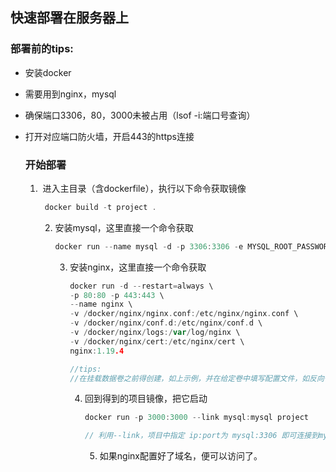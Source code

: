 ## 快速部署在服务器上

### 部署前的tips:

- 安装docker

- 需要用到nginx，mysql

- 确保端口3306，80，3000未被占用（lsof -i:端口号查询）

- 打开对应端口防火墙，开启443的https连接

  ### 开始部署

  1.  进入主目录（含dockerfile），执行以下命令获取镜像

     ```go
      docker build -t project .
     ```

     2. 安装mysql，这里直接一个命令获取

        ```go
        docker run --name mysql -d -p 3306:3306 -e MYSQL_ROOT_PASSWORD=123456 -v /docker/mysql:/var/lib/mysql mysql:5.7
        ```

        3. 安装nginx，这里直接一个命令获取

           ```go
           docker run -d --restart=always \ 
           -p 80:80 -p 443:443 \ 
           --name nginx \
           -v /docker/nginx/nginx.conf:/etc/nginx/nginx.conf \
           -v /docker/nginx/conf.d:/etc/nginx/conf.d \
           -v /docker/nginx/logs:/var/log/nginx \
           -v /docker/nginx/cert:/etc/nginx/cert \
           nginx:1.19.4 
           
           //tips:
           //在挂载数据卷之前得创建，如上示例，并在给定卷中填写配置文件，如反向代理、https等
           ```

           4. 回到得到的项目镜像，把它启动

              ```go
              docker run -p 3000:3000 --link mysql:mysql project
              
              // 利用--link，项目中指定 ip:port为 mysql:3306 即可连接到mysql
              ```

              5. 如果nginx配置好了域名，便可以访问了。

  ###  

  

  